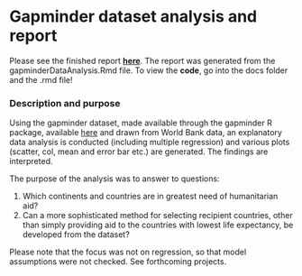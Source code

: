 # Gapminder dataset analysis and report

Please see the finished report **[here](https://spaniel01.github.io/R_gapminder_analysis_report/)**. The report was generated from the gapminderDataAnalysis.Rmd file.
To view the **code**, go into the docs folder and the .rmd file!

### Description and purpose
Using the gapminder dataset, made available through the gapminder R package, available [here](https://www.rdocumentation.org/packages/gapminder/versions/0.3.0) and drawn from World Bank data, an explanatory data analysis is conducted (including multiple regression) and various plots (scatter, col, mean and error bar etc.) are generated. The findings are interpreted. 

The purpose of the analysis was to answer to questions: 

1. Which continents and countries are in greatest need of humanitarian aid?
2. Can a more sophisticated method for selecting recipient countries, other than simply providing aid to the countries with lowest life expectancy, be developed from the dataset?

Please note that the focus was not on regression, so that model assumptions were not checked. See forthcoming projects. 


